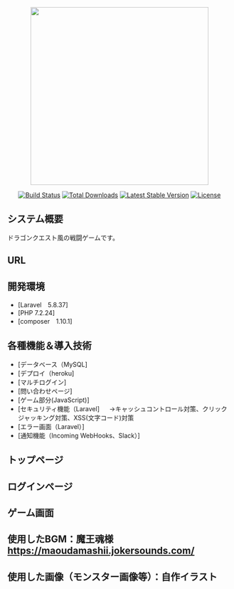 <p align="center"><img src="https://res.cloudinary.com/dtfbvvkyp/image/upload/v1566331377/laravel-logolockup-cmyk-red.svg" width="400"></p>

<p align="center">
<a href="https://travis-ci.org/laravel/framework"><img src="https://travis-ci.org/laravel/framework.svg" alt="Build Status"></a>
<a href="https://packagist.org/packages/laravel/framework"><img src="https://poser.pugx.org/laravel/framework/d/total.svg" alt="Total Downloads"></a>
<a href="https://packagist.org/packages/laravel/framework"><img src="https://poser.pugx.org/laravel/framework/v/stable.svg" alt="Latest Stable Version"></a>
<a href="https://packagist.org/packages/laravel/framework"><img src="https://poser.pugx.org/laravel/framework/license.svg" alt="License"></a>
</p>

## システム概要

ドラゴンクエスト風の戦闘ゲームです。

## URL


## 開発環境

- [Laravel　5.8.37]
- [PHP  7.2.24]
- [composer　1.10.1]

## 各種機能＆導入技術

- [データベース（MySQL]
- [デプロイ（heroku]
- [マルチログイン]
- [問い合わせページ]
- [ゲーム部分(JavaScript)]
- [セキュリティ機能（Laravel]
　 →キャッシュコントロール対策、クリックジャッキング対策、XSS(文字コード)対策
- [エラー画面（Laravel）]
- [通知機能（Incoming WebHooks、Slack）]


## トップページ

## ログインページ

## ゲーム画面

## 使用したBGM：魔王魂様　https://maoudamashii.jokersounds.com/
## 使用した画像（モンスター画像等）：自作イラスト
